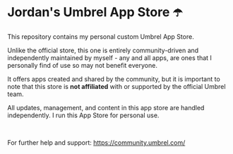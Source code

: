 # Jordan's Umbrel App Store ☂️

This repository contains my personal custom Umbrel App Store. 

Unlike the official store, this one is entirely community-driven and independently maintained by myself - any and all apps, are ones that I personally find of use so may not benefit everyone. 

It offers apps created and shared by the community, but it is important to note that this store is **not affiliated** with or supported by the official Umbrel team. 

All updates, management, and content in this app store are handled independently. I run this App Store for personal use. 

&nbsp; 

For further help and support: https://community.umbrel.com/

##
